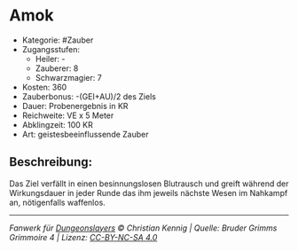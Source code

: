 # Amok

- Kategorie: #Zauber
- Zugangsstufen:
  - Heiler: -
  - Zauberer: 8
  - Schwarzmagier: 7
- Kosten: 360
- Zauberbonus: -(GEI+AU)/2 des Ziels
- Dauer: Probenergebnis in KR
- Reichweite: VE x 5 Meter
- Abklingzeit: 100 KR
- Art: geistesbeeinflussende Zauber

## Beschreibung:

Das Ziel verfällt in einen besinnungslosen Blutrausch und greift während der Wirkungsdauer in jeder Runde das ihm jeweils nächste Wesen im Nahkampf an, nötigenfalls waffenlos.

---

_Fanwerk für [Dungeonslayers](https://www.dungeonslayers.net/) © Christian Kennig | Quelle: Bruder Grimms Grimmoire 4 | Lizenz: [CC-BY-NC-SA 4.0](https://creativecommons.org/licenses/by-nc-sa/4.0/deed.de)_
